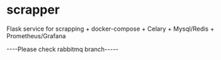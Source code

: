 # scrapper
Flask service for scrapping + docker-compose + Celary + Mysql/Redis + Prometheus/Grafana


----Please check rabbitmq branch----- 
